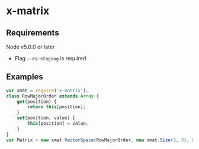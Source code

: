 
# x-matrix

## Requirements

Node v5.0.0 or later
 - Flag `--es-staging` is required

## Examples

```javascript
var xmat = require('x-matrix');
class RowMajorOrder extends Array {
	get(position) {
		return this[position];
	}
	set(position, value) {
		this[position] = value;
	}
}
var Matrix = new xmat.VectorSpace(RowMajorOrder, new xmat.Size(3, 3), xmat.NUMBER_OPERATIONS).Matrix;
```
